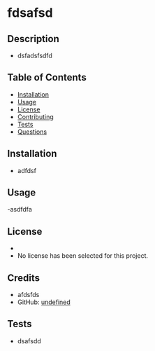 # fdsafsd

  ## Description
- dsfadsfsdfd

## Table of Contents


- [Installation](#installation)
- [Usage](#usage)
- [License](#license)
- [Contributing](#contributing)
- [Tests](#tests)
- [Questions](#questions)

## Installation

- adfdsf

## Usage


-asdfdfa

## License


- 
- No license has been selected for this project.


## Credits

- afdsfds
-  GitHub: [undefined](https://github.com/undefined)



## Tests

- dsafsdd



